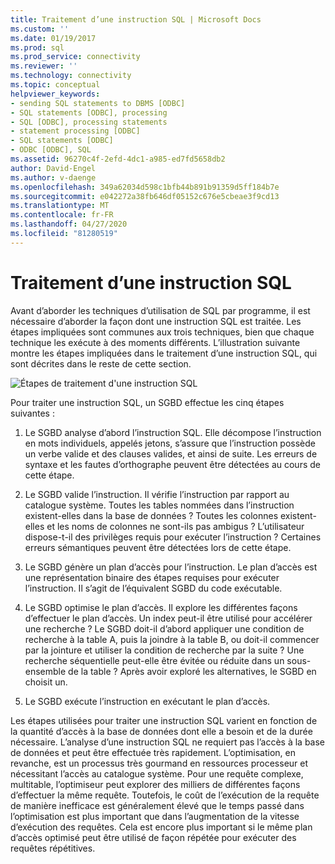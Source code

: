 ```yaml
---
title: Traitement d’une instruction SQL | Microsoft Docs
ms.custom: ''
ms.date: 01/19/2017
ms.prod: sql
ms.prod_service: connectivity
ms.reviewer: ''
ms.technology: connectivity
ms.topic: conceptual
helpviewer_keywords:
- sending SQL statements to DBMS [ODBC]
- SQL statements [ODBC], processing
- SQL [ODBC], processing statements
- statement processing [ODBC]
- SQL statements [ODBC]
- ODBC [ODBC], SQL
ms.assetid: 96270c4f-2efd-4dc1-a985-ed7fd5658db2
author: David-Engel
ms.author: v-daenge
ms.openlocfilehash: 349a62034d598c1bfb44b891b91359d5ff184b7e
ms.sourcegitcommit: e042272a38fb646df05152c676e5cbeae3f9cd13
ms.translationtype: MT
ms.contentlocale: fr-FR
ms.lasthandoff: 04/27/2020
ms.locfileid: "81280519"
---
```

# <a name="processing-a-sql-statement"></a>Traitement d’une instruction SQL
Avant d’aborder les techniques d’utilisation de SQL par programme, il est nécessaire d’aborder la façon dont une instruction SQL est traitée. Les étapes impliquées sont communes aux trois techniques, bien que chaque technique les exécute à des moments différents. L’illustration suivante montre les étapes impliquées dans le traitement d’une instruction SQL, qui sont décrites dans le reste de cette section.  
  
 ![Étapes de traitement d'une instruction SQL](../../odbc/reference/media/pr01.gif "pr01")  
  
 Pour traiter une instruction SQL, un SGBD effectue les cinq étapes suivantes :  
  
1.  Le SGBD analyse d’abord l’instruction SQL. Elle décompose l’instruction en mots individuels, appelés jetons, s’assure que l’instruction possède un verbe valide et des clauses valides, et ainsi de suite. Les erreurs de syntaxe et les fautes d’orthographe peuvent être détectées au cours de cette étape.  
  
2.  Le SGBD valide l’instruction. Il vérifie l’instruction par rapport au catalogue système. Toutes les tables nommées dans l’instruction existent-elles dans la base de données ? Toutes les colonnes existent-elles et les noms de colonnes ne sont-ils pas ambigus ? L’utilisateur dispose-t-il des privilèges requis pour exécuter l’instruction ? Certaines erreurs sémantiques peuvent être détectées lors de cette étape.  
  
3.  Le SGBD génère un plan d’accès pour l’instruction. Le plan d’accès est une représentation binaire des étapes requises pour exécuter l’instruction. Il s’agit de l’équivalent SGBD du code exécutable.  
  
4.  Le SGBD optimise le plan d’accès. Il explore les différentes façons d’effectuer le plan d’accès. Un index peut-il être utilisé pour accélérer une recherche ? Le SGBD doit-il d’abord appliquer une condition de recherche à la table A, puis la joindre à la table B, ou doit-il commencer par la jointure et utiliser la condition de recherche par la suite ? Une recherche séquentielle peut-elle être évitée ou réduite dans un sous-ensemble de la table ? Après avoir exploré les alternatives, le SGBD en choisit un.  
  
5.  Le SGBD exécute l’instruction en exécutant le plan d’accès.  
  
 Les étapes utilisées pour traiter une instruction SQL varient en fonction de la quantité d’accès à la base de données dont elle a besoin et de la durée nécessaire. L’analyse d’une instruction SQL ne requiert pas l’accès à la base de données et peut être effectuée très rapidement. L’optimisation, en revanche, est un processus très gourmand en ressources processeur et nécessitant l’accès au catalogue système. Pour une requête complexe, multitable, l’optimiseur peut explorer des milliers de différentes façons d’effectuer la même requête. Toutefois, le coût de l’exécution de la requête de manière inefficace est généralement élevé que le temps passé dans l’optimisation est plus important que dans l’augmentation de la vitesse d’exécution des requêtes. Cela est encore plus important si le même plan d’accès optimisé peut être utilisé de façon répétée pour exécuter des requêtes répétitives.
